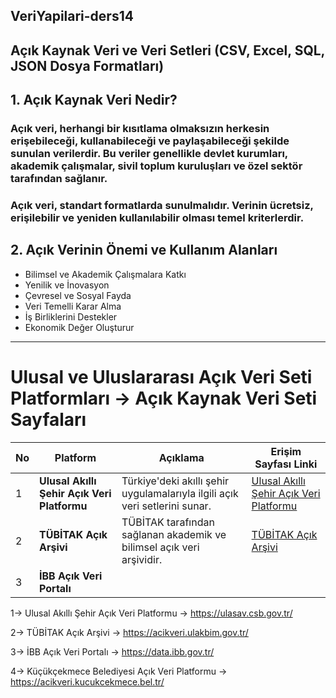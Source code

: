 ## VeriYapilari-ders14

## Açık Kaynak Veri ve Veri Setleri (CSV, Excel, SQL, JSON Dosya Formatları)

## 1. Açık Kaynak Veri Nedir?

### Açık veri, herhangi bir kısıtlama olmaksızın herkesin erişebileceği, kullanabileceği ve paylaşabileceği şekilde sunulan verilerdir. Bu veriler genellikle devlet kurumları, akademik çalışmalar, sivil toplum kuruluşları ve özel sektör tarafından sağlanır.

### Açık veri, standart formatlarda sunulmalıdır. Verinin ücretsiz, erişilebilir ve yeniden kullanılabilir olması temel kriterlerdir.

## 2. Açık Verinin Önemi ve Kullanım Alanları

* Bilimsel ve Akademik Çalışmalara Katkı    
* Yenilik ve İnovasyon   
* Çevresel ve Sosyal Fayda    
* Veri Temelli Karar Alma    
* İş Birliklerini Destekler     
* Ekonomik Değer Oluşturur    

----

# Ulusal ve Uluslararası Açık Veri Seti Platformları -> Açık Kaynak Veri Seti Sayfaları

| **No** | **Platform** | **Açıklama** | **Erişim Sayfası Linki** |
|---|-------------|-------------|---------|
| 1 | **Ulusal Akıllı Şehir Açık Veri Platformu** | Türkiye'deki akıllı şehir uygulamalarıyla ilgili açık veri setlerini sunar. | [Ulusal Akıllı Şehir Açık Veri Platformu](https://ulasav.csb.gov.tr/) |
| 2 | **TÜBİTAK Açık Arşivi** | TÜBİTAK tarafından sağlanan akademik ve bilimsel açık veri arşividir. | [TÜBİTAK Açık Arşivi](https://acikveri.ulakbim.gov.tr/) |
| 3 | **İBB Açık Veri Portalı** | 






1-> Ulusal Akıllı Şehir Açık Veri Platformu -> https://ulasav.csb.gov.tr/

2-> TÜBİTAK Açık Arşivi -> https://acikveri.ulakbim.gov.tr/

3-> İBB Açık Veri Portalı -> https://data.ibb.gov.tr/

4-> Küçükçekmece Belediyesi Açık Veri Platformu -> https://acikveri.kucukcekmece.bel.tr/

